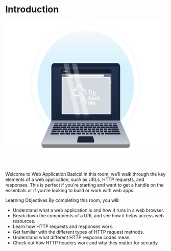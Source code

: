 # Introduction

<div style="text-align: center;">
  <img src="https://raw.githubusercontent.com/h471x/web_application_basics/web/src/assets/01. Intro/intro.png">
</div>

<br><br>

Welcome to Web Application Basics! In this room, we’ll walk through the key elements of a web application, such as URLs, HTTP requests, and responses. This is perfect if you're starting and want to get a handle on the essentials or if you're looking to build or work with web apps.

Learning Objectives
By completing this room, you will:

- Understand what a web application is and how it runs in a web browser.
- Break down the components of a URL and see how it helps access web resources.
- Learn how HTTP requests and responses work.
- Get familiar with the different types of HTTP request methods.
- Understand what different HTTP response codes mean.
- Check out how HTTP headers work and why they matter for security.